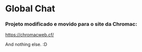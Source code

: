 # Global Chat

### Projeto modificado e movido para o site da Chromac:
https://chromacweb.cf/

And nothing else. :D
